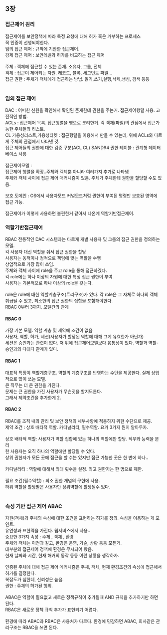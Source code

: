 ## 3장
### 접근제어 원리
접근제어를 보안정책에 따라 특정 요청에 대해 허가 혹은 거부하는 프로세스 <br>
꼭 인증이 선행되야한다. <br>
임의 접근 제어 : 규칙에 기반한 접근제어. <br>
강제 접근 제어 : 보안레벨과 허가를 비교하는 접근 제어 <br>
<br>
주체 : 객체에 접근할 수 있는 존재. 소유자, 그룹, 전체 <br>
객체 : 접근이 제어되는 자원. 레코드, 블록, 세그먼트 파일... <br>
접근 권한 : 주체가 객체에게 접근하는 방법. 읽기,쓰기,실행,삭제,생성, 검색 등등<br>
<br>
### 임의 접근 제어
DAC : 어떠한 신원을 확인해서 확인된 존재한테 권한을 주는거. 접근제어행렬 사용. 고전적인 방법. <br>
ACLs : 접근제어 목록. 접근행렬을 행으로 분리한거. 각 객체(파일)의 관점에서 접근가능한 주체들의 리스트. <br>
CL 가용성리스트,가용성티켓 : 접근행렬을 이용해서 만들 수 있는데, 위에 ACLs와 다르게 주체의 관점에서 나타낸 것. <br>
접근 제어들의 권한에 대한 검증 구분(ACL CL)
SAND94 권한 테이블 : 관계형 데이터베이스 사용 <br>
<br>
접근제어모델 : <br>
접근제어 행렬을 확장..주체와 객체뿐 아니라 여러가지 추가로 나타냄<br>
주체와 객체 사이에 접근 제어 매커니즘이 있음. 주체가 주체한테 권한을 할당할 수도 있음.<br>
<br>
보호 도메인 : OS에서 사용자모드 커널모드처럼 권한이 부여된 명령만 보호된 영역에 접근 가능. <br>
<br>
접근제어가 이렇게 사용하면 불편한거 같아서 나온게 역할기반접근제어. <br>
### 역할기반접근제어
RBAC 전통적인 DAC 시스템과는 다르게 개별 사용자 및 그룹의 접근 권한을 정의하는 모델. <br>
각 사용자 대신 역할을 줘서 접근 권한을 할당 <br>
사용자는 동적이나 정적으로 책임에 맞는 역할을 수행 <br>
상업적으로 가장 많이 쓰임. <br>
주체와 객체 사이에 role을 주고 role을 통해 접근하겠다. <br>
각 role에는 하나 이상의 자원에 대한 특정 접근 권한이 부여. <br>
사용자는 기본적으로 하나 이상의 role을 갖는다. <br>
<br>
role은 role에 대한 역할계층구조(트리구조)가 있다. 각 role은 그 자체로 하나의 객체 취급될 수 있고, 최소한의 접근 권한의 집합을 포함해야한다. <br>
RBAC 0부터 3까지. 모델간의 관계 <br>
#### RBAC 0 
가장 기본 모델. 역할 계층 및 제약에 조건이 없음 <br>
사용자, 역할, 허가, 세션(사용자가 할당된 역할에 대해 그게 유효한가 아닌가) <br>
세션은 승인과는 관련이 없다. 저 위에 접근제어모델보다 융통성이 있다. 역할과 역할-승인과의 다대다 관계가 있다. <br>

#### RBAC 1
대표적 특징이 역할계층구조. 역할의 계층구조를 반영하는 수단을 제공한다. 실제 상업적으로 많이 쓰는 모델. <br>
큰 직무는 더 큰 권한을 가진다. <br>
문제는 큰 권한을 가진 사용자가 무슨짓을 할지모른다. <br>
그래서 제약조건을 추가한게 2.<br>

#### RBAC 2
RBAC를 조직 내의 관리 및 보안 정책의 세부사항에 적용하지 위한 수단으로 제공. <br>
제약 조건 : 상호 배타적 역할. 카디널리티, 필수역할.  요거 3가지 뭔지 알아두자.<br>
<br>
상호 배타적 역할: 사용자가 역할 집합에 있는 하나의 역할에만 할당. 직무와 능력을 분리 <br>
한 사용자는 오직 하나의 역할에만 할당될 수 있다. <br>
상위 권한자가 모든 곳에 접근을 할 수는 있지만 접근 가능한 곳은 한 번에 하나.. <br>
<br>
카디널리티 : 역할에 대해서 최대 횟수을 설정. 최고 권한자는 한 명으로 제한. <br>
<br>
필요 조건(필수역할) : 최소 권한 개념의 구현에 사용. <br>
하위 역할을 할당받은 사용자만 상위역할에 할당될수 있다.<br>
<br>

### 속성 기반 접근 제어 ABAC
자원(객체)과 주체의 속성에 대한 조건을 표현하는 허가를 정의. 속성을 이용하는 게 포인트. <br>
유연성과 표현력을 가진다. 웹서비스에서 사용.. <br>
중요한 3가지 속성 : 주체 , 객체 , 환경 <br>
주체와 객체는 이전과 같고, 환경은 운영, 기술, 상황 등등 모든거. <br>
대부분의 접근제어 정책에 환경은 무시되어 왔음. <br>
현재 날짜와 시간, 현재 해커의 동작 등등 이런 상황을 생각하자. <br>
<br>
인증된 주체에 대해 접근 제어 메커니즘은 주체, 객체, 현재 환경조건의 속성에 접근해서 허가를 결정한다.<br>
복잡도가 심한데, 신뢰성은 높음. <br>
권한 : 주체의 허가된 행위. <br>
<br>
ABAC은 역할이 필요없고 새로운 정책규칙이 추가될때 AND 규칙을 추가하기만 하면 된다. <br>
RBAC은 새로운 정책 규칙 추가가 표현되기 어렵다. <br>
<br>
환경에 따라 ABAC과 RBAC은 사용처가 다르다. 환경에 민감하면 ABAC, 회사같은 관리구조는 RBAC을 쓰면 된다. <br>
